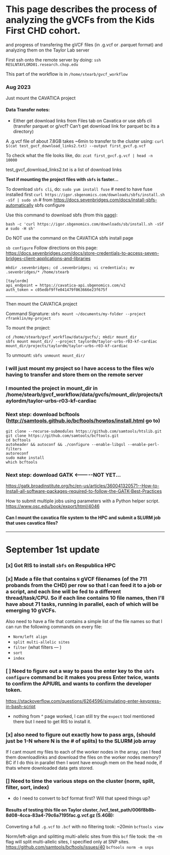 # This page describes the process of analyzing the gVCFs from the Kids First CHD cohort.
and progress of transfering the gVCF files (in .g.vcf or .parquet format) and analyzing them on the Taylor Lab server

First ssh onto the remote server by doing: `ssh RESLNTAYLORD01.research.chop.edu`

This part of the workflow is in `/home/stearb/gvcf_workflow`
### Aug 2023
Just mount the CAVATICA project

#### Data Transfer notes:
- Either get download links from Files tab on Cavatica or use sbfs cli (transfer parquet or g/vcf? Can’t get download link for parquet bc its a directory)

A .g.vcf file of about 7.8GB takes ~6min to transfer to the cluster using:
`curl $(cat test_gvcf_download_links2.txt) --output first_gvcf.g.vcf`

To check what the file looks like, do: `zcat first_gvcf.g.vcf | head -n 10000`

test_gvcf_download_links2.txt is a list of download links


**Test if mounting the project files with `sbfs` is faster…**

To download `sbfs cli`, do: `sudo yum install fuse`   # need to have fuse installed first
`curl https://igor.sbgenomics.com/downloads/sbfs/install.sh -sSf | sudo sh`       # from https://docs.sevenbridges.com/docs/install-sbfs-automatically
sbfs configure

Use this command to download sbfs (from this [page](https://docs.sevenbridges.com/docs/command-line-interface)):

`bash -c 'curl https://igor.sbgenomics.com/downloads/sb/install.sh -sSf ø sudo -H sh'`

Do NOT use the command on the CAVATICA sbfs install page

`sb configure`
Follow directions on this page: https://docs.sevenbridges.com/docs/store-credentials-to-access-seven-bridges-client-applications-and-libraries

`mkdir .sevenbridges; cd .sevenbridges; vi credentials; mv .sevenbridges/* /home/stearb`

```
[taylordm]
api_endpoint = https://cavatica-api.sbgenomics.com/v2
auth_token = c05edbf9ffe041479f063666e23f675f
```

 --------------------------------
 
Then mount the CAVATICA project

Command Signature: `sbfs mount ~/documents/my-folder --project rfranklin/my-project`

To mount the project: 

```
cd /home/stearb/gvcf_workflow/data/gvcfs/; mkdir mount_dir
sbfs mount mount_dir/ --project taylordm/taylor-urbs-r03-kf-cardiac
mount_dir/projects/taylordm/taylor-urbs-r03-kf-cardiac
```

To unmount:  `sbfs unmount mount_dir/`

### I will just mount my project so I have access to the files w/o having to transfer and store them on the remote server
### I mounted the project in mount_dir in /home/stearb/gvcf_workflow/data/gvcfs/mount_dir/projects/taylordm/taylor-urbs-r03-kf-cardiac


### Next step: download bcftools (http://samtools.github.io/bcftools/howtos/install.html go to)
```
git clone --recurse-submodules https://github.com/samtools/htslib.git
git clone https://github.com/samtools/bcftools.git
cd bcftools
autoheader && autoconf && ./configure --enable-libgsl --enable-perl-filters
autoreconf
sudo make install
which bcftools
```

### Next step: download GATK <-----NOT YET...
https://gatk.broadinstitute.org/hc/en-us/articles/360041320571--How-to-Install-all-software-packages-required-to-follow-the-GATK-Best-Practices

How to submit multiple jobs using parameters with a Python helper script.
https://www.osc.edu/book/export/html/4046


#### Can I mount the cavatica file system to the HPC and submit a SLURM job that uses cavatica files?

-----------------

# September 1st update

### [x] Got RIS to install `sbfs` on Respublica HPC
### [x] Made a file that contains `N` gVCF filenames (of the 711 probands from the CHD) per row so that I can feed it to a job or a script, and each line will be fed to a different thread/task/CPU. So if each line contains 10 file names, then I'll have about 71 tasks, running in parallel, each of which will be emerging 10 gVCFs.

Also need to have a file that contains a simple list of the file names so that I can run the following commands on every file:
- `Norm/left align`
- `split multi-allelic sites`
- `filter` (what filters — )
- `sort`
- `index`
  
### [ ] Need to figure out a way to pass the enter key to the `sbfs configure` command bc it makes you press Enter twice, wants to confirm the APIURL and wants to confirm the developer token. 
https://stackoverflow.com/questions/6264596/simulating-enter-keypress-in-bash-script

- nothing from ^ page worked, I can still try the `expect` tool mentioned there but I need to get RIS to install it.

### [x] also need to figure out exactly how to pass args, (should just be 1-N where N is the # of splits) to the SLURM job array


If I cant mount my files to each of the worker nodes in the array, can I feed them downloadlinks and download the files on the worker nodes memory? BC if I do this in parallel then I wont have enough mem on the head node, if thats where downloaded data gets stored.



### [] Need to time the various steps on the cluster (norm, split, filter, sort, index)
- do I need to convert to bcf format first? Will that speed things up?

#### Results of testing this file on Taylor cluster, /vcf_test_path/006f8b8b-8d08-4cca-83a4-79c6a7195fac.g.vcf.gz (5.4GB):

Converting a full `.g.vcf` to `.bcf` with no filtering took: ~20min
`bcftools view `

Norm/left-align and splitting multi-allelic sites from this `bcf` file took:
the -m flag will split multi-allelic sites, I specified only at SNP sites.
https://github.com/samtools/bcftools/issues/40
`bcftools norm -m snps`
